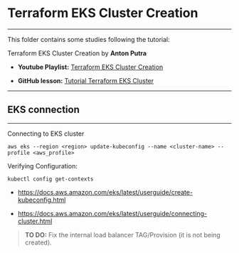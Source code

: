 
# Terraform EKS Cluster Creation

---

This folder contains some studies following the tutorial:

Terraform EKS Cluster Creation by **Anton Putra**

- **Youtube Playlist:** [Terraform EKS Cluster Creation](https://www.youtube.com/playlist?list=PLiMWaCMwGJXkeBzos8QuUxiYT6j8JYGE5)

- **GitHub lesson:** [Tutorial Terraform EKS Cluster](https://github.com/antonputra/tutorials/tree/main/lessons/138/terraform)

---

## EKS connection

---

Connecting to EKS cluster

```shell
aws eks --region <region> update-kubeconfig --name <cluster-name> --profile <aws_profile>
```

Verifying Configuration:

```shell
kubectl config get-contexts
```

- <https://docs.aws.amazon.com/eks/latest/userguide/create-kubeconfig.html>

- <https://docs.aws.amazon.com/eks/latest/userguide/connecting-cluster.html>

> **TO DO:** Fix the internal load balancer TAG/Provision (it is not being created).
